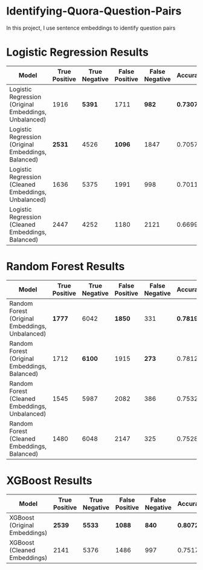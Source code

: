 # Identifying-Quora-Question-Pairs
In this project, I use sentence embeddings to identify question pairs 


# Logistic Regression Results

| Model                                                 | True Positive | True Negative  | False Positive | False Negative | Accuracy | Precision | Recall | F1-Score | AOC AUC | Log Loss |
|-------------------------------------------------------|---------------|----------------|----------------|----------------|----------|-----------|--------|----------|---------|---------|
| Logistic Regression (Original Embeddings, Unbalanced) | 1916          | **5391**       | 1711           | **982**        |**0.7307**|**0.6611**| 0.5283 | 0.5873   | 0.7732  | **0.5417** |
| Logistic Regression (Original Embeddings, Balanced)   | **2531**      | 4526           | **1096**       | 1847           | 0.7057   | 0.5781    |**0.6978**|**0.6324**|**0.7735**| 0.5698 |
| Logistic Regression (Cleaned Embeddings, Unbalanced)  | 1636          | 5375           | 1991           | 998            | 0.7011   | 0.6211    | 0.4511 | 0.5226   | 0.7339  | 0.5739 |
| Logistic Regression (Cleaned Embeddings, Balanced)    | 2447          | 4252           | 1180           | 2121           | 0.6699   | 0.5357    | 0.6747 | 0.5972   | 0.7328  | 0.6065 |

# Random Forest Results

| Model                                           | True Positive | True Negative  | False Positive | False Negative | Accuracy | Precision | Recall | F1-Score | AOC AUC | Log Loss |
|-------------------------------------------------|---------------|----------------|----------------|----------------|----------|-----------|--------|----------|---------|----------|
| Random Forest (Original Embeddings, Unbalanced) | **1777**      | 6042           | **1850**      | 331            |**0.7819**  | 0.8430    |**0.4899**|**0.6197**| 0.8500  | 0.4959   |
| Random Forest (Original Embeddings, Balanced)   | 1712          | **6100**       | 1915          | **273**        | 0.7812   |**0.8625** | 0.4720 | 0.6101   |**0.8546**|**0.4907**|
| Random Forest (Cleaned Embeddings, Unbalanced)  | 1545          | 5987           | 2082          | 386            | 0.7532    | 0.8001    | 0.4260 | 0.5560   | 0.8109  | 0.5295   |
| Random Forest (Cleaned Embeddings, Balanced)    | 1480          | 6048           | 2147          | 325            | 0.7528    | 0.8199    | 0.4081 | 0.5449   | 0.8193  | 0.5236   |

# XGBoost Results

| Model                         | True Positive | True Negative  | False Positive | False Negative | Accuracy | Precision | Recall | F1-Score | AOC AUC | Log Loss |
|-------------------------------|---------------|----------------|----------------|----------------|----------|-----------|--------|----------|---------|----------|
| XGBoost (Original Embeddings) |**2539**       |**5533**        |**1088**        |**840**         |**0.8072**|**0.7514** | **0.7000**|**0.7248**|**0.8801**|**0.4149**|
| XGBoost (Cleaned Embeddings)  | 2141          | 5376           | 1486           | 997            | 0.7517   | 0.6823    | 0.5903 | 0.6330   | 0.8194  | 0.4942   |
